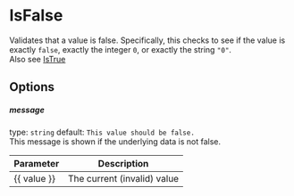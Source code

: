 # IsFalse
Validates that a value is false. Specifically, this checks to see if the value is exactly `false`, 
exactly the integer `0`, or exactly the string `"0"`.  
Also see [IsTrue](IsTrue.md)

## Options

##### message
type: `string` default: `This value should be false.`  
This message is shown if the underlying data is not false.

| Parameter | Description |
|---|---|
| {{ value }} | The current (invalid) value
